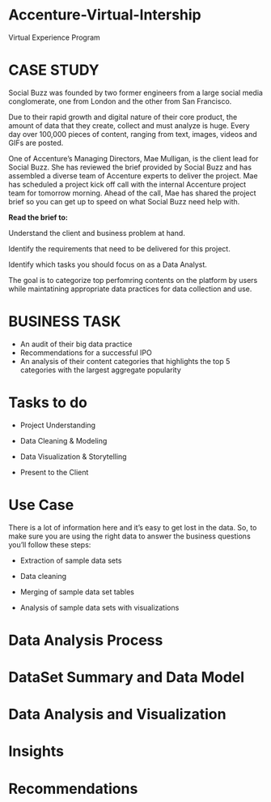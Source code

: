 # Accenture-Virtual-Intership
Virtual Experience Program

# CASE STUDY
Social Buzz was founded by two former engineers from a large social media conglomerate, one
from London and the other from San Francisco.

Due to their rapid growth and digital nature of their core product, the amount of data that they
create, collect and must analyze is huge. Every day over 100,000 pieces of content, ranging
from text, images, videos and GIFs are posted.

One of Accenture’s Managing Directors, Mae Mulligan, is the client lead for Social Buzz.
She has reviewed the brief provided by Social Buzz and has assembled a diverse team of Accenture experts to deliver the project.
Mae has scheduled a project kick off call with the internal Accenture project team for tomorrow morning.
Ahead of the call, Mae has shared the project brief so you can get up to speed on what Social Buzz need help with.

**Read the brief to:**

Understand the client and business problem at hand.

Identify the requirements that need to be delivered for this project.

Identify which tasks you should focus on as a Data Analyst.

The goal is to categorize top perfomring contents on the platform by users while maintatining appropriate data practices for data collection and use.

# BUSINESS TASK
- An audit of their big data practice
- Recommendations for a successful IPO
- An analysis of their content categories that highlights the top 5 categories with the
largest aggregate popularity


# Tasks to do
- Project Understanding

- Data Cleaning & Modeling

- Data Visualization & Storytelling

- Present to the Client


# Use Case
There is a lot of information here and it’s easy to get lost in the data. So, 
to make sure you are using the right data to answer the business questions you’ll follow these steps:

- Extraction of sample data sets

- Data cleaning

- Merging of sample data set tables

- Analysis of sample data sets with visualizations


# Data Analysis Process


# DataSet Summary and Data Model


# Data Analysis and Visualization


# Insights


# Recommendations
